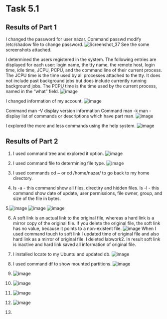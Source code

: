 # Task 5.1


## Results of Part 1

I changed the password for user nazar. Command passwd modify /etc/shadow file to change password. 
![Screenshot_37](https://user-images.githubusercontent.com/42848618/144720955-c0511c89-f827-4a75-bf99-67e776f788bb.jpg)
See the some screenshots attached.

I determined the users registered in the system.
The following entries are displayed for each user: login name, the tty name, the remote host, login time, idle time, JCPU, PCPU, and the command line of their current process. The JCPU time is the time used by all processes attached to the tty. It does not include past background jobs but does include currently running background jobs. The PCPU time is the time used by the current process, named in the “what” field.
![image](https://user-images.githubusercontent.com/42848618/144724834-f3f49e4c-ae89-4a49-8884-5b6569425676.png)

I changed information of my account.
![image](https://user-images.githubusercontent.com/42848618/144725261-baec22d9-d84a-41d5-873e-b822b41486fa.png)

Command man -V display version information
Command man -k man - display list of commands or descriptions which have part man.
![image](https://user-images.githubusercontent.com/42848618/144739486-2177585f-9487-41bb-80f1-bdf835ccac00.png)

I explored the more and less commands using the help system.
![image](https://user-images.githubusercontent.com/42848618/144740044-1cab3266-9a83-4618-bcf9-7b2378d4dea4.png)


## Results of Part 2

1. I used command tree and explored it option.
![image](https://user-images.githubusercontent.com/42848618/144741574-cc49b081-8925-4fdc-ba68-b3f0056d6961.png)

2. I used command file to determining file type.
![image](https://user-images.githubusercontent.com/42848618/144742490-ed795719-abb8-4012-a58f-e72c6f3d7d49.png)

3. I used commands cd ~ or cd /home/nazar/ to go back to my home directory.

4. ls -a - this command show all files, directiry and hidden files.
   ls -l - this command show date of update, user permissions, file owner, group, and size of the file in bytes.

5.![image](https://user-images.githubusercontent.com/42848618/144743604-d9fed35b-593a-427c-86fe-044336d32e4f.png)
![image](https://user-images.githubusercontent.com/42848618/144743616-5b0eb85e-c51a-457e-ab91-8f75e458a35a.png)
![image](https://user-images.githubusercontent.com/42848618/144743672-5824670f-7953-4d5d-9b4e-6f64765ca402.png)

6. A soft link is an actual link to the original file, whereas a hard link is a mirror copy of the original file. If you delete the original file, the soft link has no value, because it points to a non-existent file.
![image](https://user-images.githubusercontent.com/42848618/144744265-214f136d-d201-4ee4-a76c-105491d4ddac.png)
When I used command touch to soft link I updated time of original file and also hard link as a mirror of original file.
I deleted labwork2. In result soft link is inactive and hard link saved all information of original file.
7. I installed locate to my Ubuntu and updated db.
![image](https://user-images.githubusercontent.com/42848618/144766445-9e56b581-9856-4d97-938c-523d18394f2c.png)

8. I used command df to show mounted partitions.
![image](https://user-images.githubusercontent.com/42848618/144766496-25203d35-a129-49d6-907e-62c47c428677.png)

9. ![image](https://user-images.githubusercontent.com/42848618/144766673-705f9627-9458-438d-9b5c-2d076b6e1837.png)

10. ![image](https://user-images.githubusercontent.com/42848618/144766950-09e36e7e-9f8f-4d21-bc91-c823dc28385b.png)

11. ![image](https://user-images.githubusercontent.com/42848618/144766998-8166e88d-4628-4008-9dba-4bbdaccfc453.png)

12. ![image](https://user-images.githubusercontent.com/42848618/144767335-9e1a8019-cae8-492c-82a6-6acab1fa6503.png)

13. 
